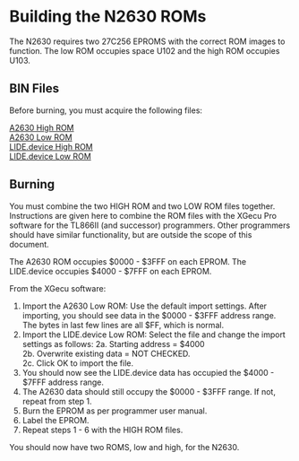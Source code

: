 # Building the N2630 ROMs

The N2630 requires two 27C256 EPROMS with the correct ROM images to function. The low ROM occupies space U102 and the high ROM occupies U103.

## BIN Files
Before burning, you must acquire the following files:

[A2630 High ROM](/ROM)  
[A2630 Low ROM](/ROM)  
[LIDE.device High ROM](https://github.com/LIV2/lide.device/releases/latest/download/lide-N2630-high.rom)  
[LIDE.device Low ROM](https://github.com/LIV2/lide.device/releases/latest/download/lide-N2630-low.rom)  

## Burning
You must combine the two HIGH ROM and two LOW ROM files together. Instructions are given here to combine the ROM files with the XGecu Pro software for the TL866II (and successor) programmers. Other programmers should have similar functionality, but are outside the scope of this document.

The A2630 ROM occupies $0000 - $3FFF on each EPROM. The LIDE.device occupies $4000 - $7FFF on each EPROM.  

From the XGecu software:  

1. Import the A2630 Low ROM: Use the default import settings. After importing, you should see data in the $0000 - $3FFF address range. The bytes in last few lines are all $FF, which is normal.  
2. Import the LIDE.device Low ROM: Select the file and change the import settings as follows:
   2a. Starting address = $4000  
   2b. Overwrite existing data = NOT CHECKED.  
   2c. Click OK to import the file.  
3. You should now see the LIDE.device data has occupied the $4000 - $7FFF address range.  
4. The A2630 data should still occupy the $0000 - $3FFF range. If not, repeat from step 1.  
5. Burn the EPROM as per programmer user manual.
6. Label the EPROM.
7. Repeat steps 1 - 6 with the HIGH ROM files.  

You should now have two ROMS, low and high, for the N2630.
   

